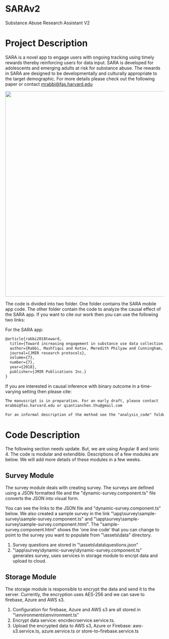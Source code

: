# SARAv2
Substance Abuse Research Assistant V2


# Project Description
SARA is a novel app to engage users with ongoing tracking using timely rewards thereby reinforcing users for data input. SARA is developed for adolescents and emerging adults at risk for substance abuse. The rewards in SARA are designed to be developmentally and culturally appropriate to the target demographic. For more details please check out the following paper or contact mrabbi@fas.harvard.edu

<p align="center">
  <img src="https://raw.githubusercontent.com/StatisticalReinforcementLearningLab/sara/master/app_code/9850-169539-1-SP.png" width="650"/>
</p>

The code is divided into two folder. One folder contains the SARA mobile app code. The other folder contain the code to analyze the causal effect of the SARA app. If you want to cite our work then you can use the following two links:


For the SARA app:

```tex
@article{rabbi2018toward,
  title={Toward increasing engagement in substance use data collection: development of the Substance Abuse Research Assistant app and protocol for a microrandomized trial using adolescents and emerging adults},
  author={Rabbi, Mashfiqui and Kotov, Meredith Philyaw and Cunningham, Rebecca and Bonar, Erin E and Nahum-Shani, Inbal and Klasnja, Predrag and Walton, Maureen and Murphy, Susan},
  journal={JMIR research protocols},
  volume={7},
  number={7},
  year={2018},
  publisher={JMIR Publications Inc.}
}
```

If you are interested in causal inference with binary outcome in a time-varying setting then please cite:

```tex
The manuscript is in preparation. For an early draft, please contact
mrabbi@fas.harvard.edu or qiantianchen.thu@gmail.com 

For an informal description of the method see the "analysis_code" folder.
```


# Code Description 
The following section needs update. But, we are using Angular 8 and ionic 4.  The code is modular and extendible. Descriptions of a few modules are below. We will add more details of these modules in a few weeks.




## Survey Module
The survey module deals with creating survey. The surveys are defined using a JSON formatted file and the "dynamic-survey.component.ts" file converts the JSON into visual form.

You can see the links to the JSON file and "dynamic-survey.component.ts" below. We also created a sample survey in the link "\app\survey\sample-survey\sample-survey.component.ts" and "\app\survey\sample-survey\sample-survey.component.html". The "sample-survey.component.html" shows the 'one line code' that you can change to point to the survey you want to populate from "\assets\data\" directory.

1. Survey questions are stored in "\assets\data\questions.json"
2. "\app\survey\dynamic-survey\dynamic-survey.component.ts" generates
survey, uses services in storage module to encrpt data and upload to
cloud.


## Storage Module
The storage module is responsible to encrypt the data and send it to the server. Currently, the encryption uses AES-256 and we can save to firebase, Azure and AWS s3. 

1. Configuration for firebase, Azure and AWS s3 are all stored in
"\environments\environment.ts"
2. Encrypt data service: encrdecrservice.service.ts.
3. Upload the encrypted data to AWS s3, Azure or Firebase:
aws-s3.service.ts, azure.service.ts or
store-to-firebase.service.ts
